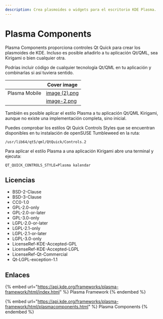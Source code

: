 ```yaml
---
description: Crea plasmoides o widgets para el escritorio KDE Plasma.
---
```


# Plasma Components

Plasma Components proporciona controles Qt Quick para crear los plasmoides de KDE. Incluso es posible añadirlo a tu aplicación Qt/QML, sea Kirigami o bien cualquier otra.

Podrías incluir código de cualquier tecnología Qt/QML en tu aplicación y combinarlas si así tuviera sentido.

<table data-card-size="large" data-view="cards"><thead><tr><th></th><th data-hidden data-card-cover data-type="image">Cover image</th></tr></thead><tbody><tr><td>Plasma Mobile</td><td><a href="../../.gitbook/assets/image (2).png">image (2).png</a></td></tr><tr><td></td><td><a href="../../.gitbook/assets/image-2.png">image-2.png</a></td></tr></tbody></table>

También es posible aplicar el estilo Plasma a tu aplicación Qt/QML Kirigami, aunque no existe una implementación completa, sino inicial.

Puedes comprobar los estilos Qt Quick Controls Styles que se encuentran disponibles en tu instalación de openSUSE Tumbleweed en la ruta:

```
/usr/lib64/qt5/qml/QtQuick/Controls.2
```

Para aplicar el estilo Plasma a una aplicación Kirigami abre una terminal y ejecuta:

```
QT_QUICK_CONTROLS_STYLE=Plasma kalendar
```

## Licencias

* BSD-2-Clause
* BSD-3-Clause
* CC0-1.0
* GPL-2.0-only
* GPL-2.0-or-later
* GPL-3.0-only
* LGPL-2.0-or-later
* LGPL-2.1-only
* LGPL-2.1-or-later
* LGPL-3.0-only
* LicenseRef-KDE-Accepted-GPL
* LicenseRef-KDE-Accepted-LGPL
* LicenseRef-Qt-Commercial
* Qt-LGPL-exception-1.1

## Enlaces

{% embed url="https://api.kde.org/frameworks/plasma-framework/html/index.html" %}
Plasma Framework
{% endembed %}

{% embed url="https://api.kde.org/frameworks/plasma-framework/html/plasmacomponents.html" %}
Plasma Components
{% endembed %}
